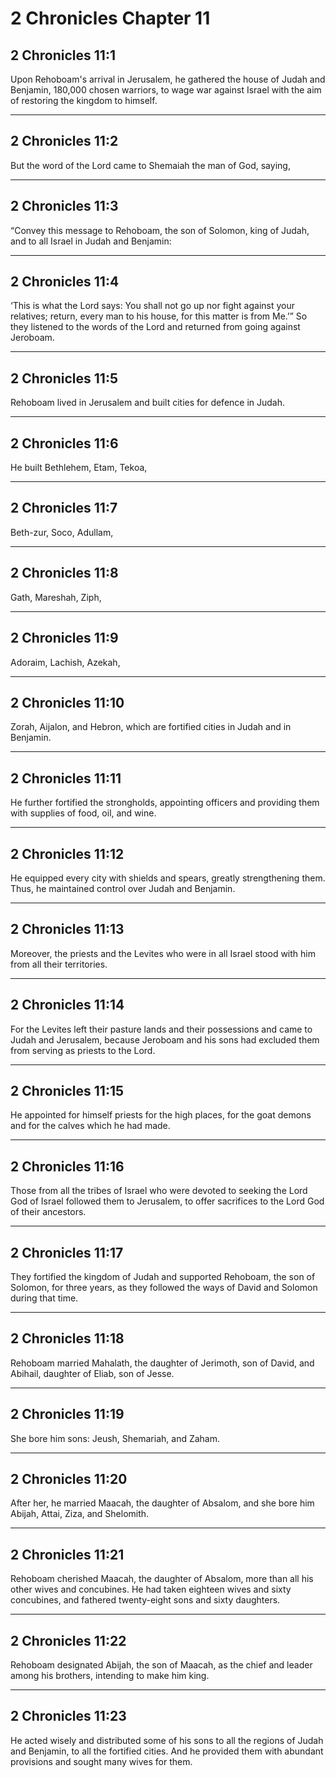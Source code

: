 # 2 Chronicles Chapter 11

## 2 Chronicles 11:1

Upon Rehoboam's arrival in Jerusalem, he gathered the house of Judah and Benjamin, 180,000 chosen warriors, to wage war against Israel with the aim of restoring the kingdom to himself.

---

## 2 Chronicles 11:2

But the word of the Lord came to Shemaiah the man of God, saying,

---

## 2 Chronicles 11:3

“Convey this message to Rehoboam, the son of Solomon, king of Judah, and to all Israel in Judah and Benjamin:

---

## 2 Chronicles 11:4

‘This is what the Lord says: You shall not go up nor fight against your relatives; return, every man to his house, for this matter is from Me.’” So they listened to the words of the Lord and returned from going against Jeroboam.

---

## 2 Chronicles 11:5

Rehoboam lived in Jerusalem and built cities for defence in Judah.

---

## 2 Chronicles 11:6

He built Bethlehem, Etam, Tekoa,

---

## 2 Chronicles 11:7

Beth-zur, Soco, Adullam,

---

## 2 Chronicles 11:8

Gath, Mareshah, Ziph,

---

## 2 Chronicles 11:9

Adoraim, Lachish, Azekah,

---

## 2 Chronicles 11:10

Zorah, Aijalon, and Hebron, which are fortified cities in Judah and in Benjamin.

---

## 2 Chronicles 11:11

He further fortified the strongholds, appointing officers and providing them with supplies of food, oil, and wine.

---

## 2 Chronicles 11:12

He equipped every city with shields and spears, greatly strengthening them. Thus, he maintained control over Judah and Benjamin.

---

## 2 Chronicles 11:13

Moreover, the priests and the Levites who were in all Israel stood with him from all their territories.

---

## 2 Chronicles 11:14

For the Levites left their pasture lands and their possessions and came to Judah and Jerusalem, because Jeroboam and his sons had excluded them from serving as priests to the Lord.

---

## 2 Chronicles 11:15

He appointed for himself priests for the high places, for the goat demons and for the calves which he had made.

---

## 2 Chronicles 11:16

Those from all the tribes of Israel who were devoted to seeking the Lord God of Israel followed them to Jerusalem, to offer sacrifices to the Lord God of their ancestors.

---

## 2 Chronicles 11:17

They fortified the kingdom of Judah and supported Rehoboam, the son of Solomon, for three years, as they followed the ways of David and Solomon during that time.

---

## 2 Chronicles 11:18

Rehoboam married Mahalath, the daughter of Jerimoth, son of David, and Abihail, daughter of Eliab, son of Jesse.

---

## 2 Chronicles 11:19

She bore him sons: Jeush, Shemariah, and Zaham.

---

## 2 Chronicles 11:20

After her, he married Maacah, the daughter of Absalom, and she bore him Abijah, Attai, Ziza, and Shelomith.

---

## 2 Chronicles 11:21

Rehoboam cherished Maacah, the daughter of Absalom, more than all his other wives and concubines. He had taken eighteen wives and sixty concubines, and fathered twenty-eight sons and sixty daughters.

---

## 2 Chronicles 11:22

Rehoboam designated Abijah, the son of Maacah, as the chief and leader among his brothers, intending to make him king.

---

## 2 Chronicles 11:23

He acted wisely and distributed some of his sons to all the regions of Judah and Benjamin, to all the fortified cities. And he provided them with abundant provisions and sought many wives for them.
